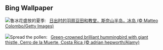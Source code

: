 ## Bing Wallpaper
![](https://www.bing.com/th?id=OHR.LupinIceland_ZH-CN5329147708_UHD.jpg&w=1000)鲁冰花盛放的夏季:&nbsp;&ensp;[日出时的羽扇豆田和教堂，斯奈山半岛，冰岛 (© Matteo Colombo/Getty Images)](https://www.bing.com/th?id=OHR.LupinIceland_ZH-CN5329147708_UHD.jpg)
<br><br/>
![](https://www.bing.com/th?id=OHR.HummingThistle_EN-US9897642087_UHD.jpg&w=1000)Spread the pollen:&nbsp;&ensp;[Green-crowned brilliant hummingbird with giant thistle, Cerro de la Muerte, Costa Rica (© adrian hepworth/Alamy)](https://www.bing.com/th?id=OHR.HummingThistle_EN-US9897642087_UHD.jpg)
<br><br/>
